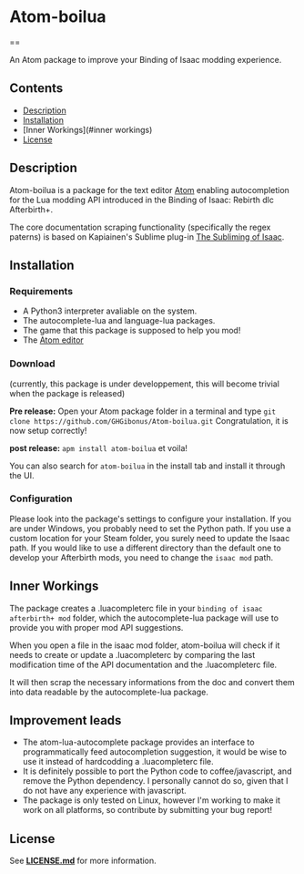 # **Atom-boilua**
==

An Atom package to improve your Binding of Isaac modding experience.


## **Contents**
- [Description](#description)
- [Installation](#installation)
- [Inner Workings](#inner workings)
- [License](#license)


## **Description**
Atom-boilua is a package for the text editor [Atom](https://atom.io/) enabling autocompletion for the Lua modding API introduced in the Binding of Isaac: Rebirth dlc Afterbirth+.

The core documentation scraping functionality (specifically the regex paterns) is based on Kapiainen's Sublime plug-in [The Subliming of Isaac](https://github.com/Kapiainen/The-Subliming-Of-Isaac).


## **Installation**

### **Requirements**
- A Python3 interpreter avaliable on the system.
- The autocomplete-lua and language-lua packages.
- The game that this package is supposed to help you mod!
- The [Atom editor](https://atom.io/)

### **Download**
(currently, this package is under developpement, this will become trivial when the package is released)

**Pre release:**
Open your Atom package folder in a terminal and type `git clone https://github.com/GHGibonus/Atom-boilua.git`
Congratulation, it is now setup correctly!

**post release:**
`apm install atom-boilua` et voila!

You can also search for `atom-boilua` in the install tab and install it through the UI.

### **Configuration**
Please look into the package's settings to configure your installation. If you are under Windows, you probably need to set the Python path. If you use a custom location for your Steam folder, you surely need to update the Isaac path. If you would like to use a different directory than the default one to develop your Afterbirth mods, you need to change the `isaac mod` path.


## **Inner Workings**
The package creates a .luacompleterc file in your `binding of isaac afterbirth+ mod` folder, which the autocomplete-lua package will use to provide you with proper mod API suggestions.

When you open a file in the isaac mod folder, atom-boilua will check if it needs to create or update a .luacompleterc by comparing the last modification time of the API documentation and the .luacompleterc file.

It will then scrap the necessary informations from the doc and convert them into data readable by the autocomplete-lua package.

## **Improvement leads**
- The atom-lua-autocomplete package provides an interface to programmatically feed autocompletion suggestion, it would be wise to use it instead of hardcodding a .luacompleterc file.
- It is definitely possible to port the Python code to coffee/javascript, and remove the Python dependency. I personally cannot do so, given that I do not have any experience with javascript.
- The package is only tested on Linux, however I'm working to make it work on all platforms, so contribute by submitting your bug report!


## **License**
See [**LICENSE.md**](LICENSE.md) for more information.
